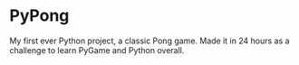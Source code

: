 # PyPong	
My first ever Python project, a classic Pong game. Made it in 24 hours as a challenge to learn PyGame and Python overall. 
